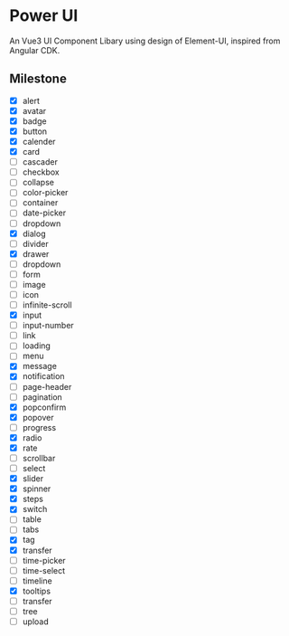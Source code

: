 # Power UI
An Vue3 UI Component Libary using design of Element-UI, inspired from Angular CDK. 

## Milestone

- [x] alert
- [x] avatar
- [x] badge
- [x] button 
- [x] calender
- [x] card
- [ ] cascader
- [ ] checkbox
- [ ] collapse
- [ ] color-picker
- [ ] container
- [ ] date-picker
- [ ] dropdown
- [x] dialog
- [ ] divider
- [x] drawer
- [ ] dropdown
- [ ] form
- [ ] image
- [ ] icon
- [ ] infinite-scroll
- [x] input
- [ ] input-number
- [ ] link
- [ ] loading
- [ ] menu
- [x] message
- [x] notification
- [ ] page-header
- [ ] pagination
- [x] popconfirm
- [x] popover
- [ ] progress
- [x] radio
- [x] rate
- [ ] scrollbar
- [ ] select
- [x] slider
- [x] spinner
- [x] steps
- [x] switch
- [ ] table
- [ ] tabs
- [x] tag
- [x] transfer
- [ ] time-picker
- [ ] time-select
- [ ] timeline
- [x] tooltips
- [ ] transfer
- [ ] tree
- [ ] upload
